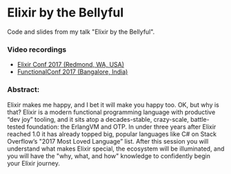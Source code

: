 # Elixir by the Bellyful

Code and slides from my talk "Elixir by the Bellyful". 

### Video recordings

* [Elixir Conf 2017 (Redmond, WA, USA)](https://www.youtube.com/watch?v=iswld-Rpi_g)
* [FunctionalConf 2017 (Bangalore, India)](https://www.youtube.com/watch?v=2vocLGYFj8Q)

### Abstract:
Elixir makes me happy, and I bet it will make you happy too. OK, but why is that? Elixir is a modern functional programming language with productive “dev joy” tooling, and it sits atop a decades-stable, crazy-scale, battle-tested foundation: the ErlangVM and OTP. In under three years after Elixir reached 1.0 it has already topped big, popular languages like C# on Stack Overflow’s "2017 Most Loved Language” list. After this session you will understand what makes Elixir special, the ecosystem will be illuminated, and you will have the "why, what, and how" knowledge to confidently begin your Elixir journey.


